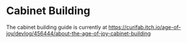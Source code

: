 # Cabinet Building
The cabinet building guide is currently at 
https://curifab.itch.io/age-of-joy/devlog/456444/about-the-age-of-joy-cabinet-building
